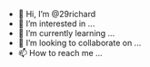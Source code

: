 - 👋 Hi, I’m @29richard
- 👀 I’m interested in ...
- 🌱 I’m currently learning ...
- 💞️ I’m looking to collaborate on ...
- 📫 How to reach me ...

<!---
29richard/29richard is a ✨ special ✨ repository because its `README.md` (this file) appears on your GitHub profile.
You can click the Preview link to take a look at your changes.
--->
